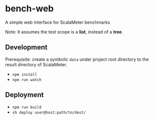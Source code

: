 # bench-web

A simple web interface for ScalaMeter benchmarks

Note: It assumes the test scope is a **list**, instead of a **tree**.

## Development

Prerequisite: create a symbolic `data` under project root directory to the result directory of ScalaMeter.

- `npm install`
- `npm run watch`

## Deployment

- `npm run build`
- `sh deploy user@host:path/to/dest/`


